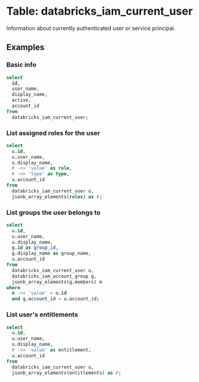 # Table: databricks_iam_current_user

Information about currently authenticated user or service principal.

## Examples

### Basic info

```sql
select
  id,
  user_name,
  display_name,
  active,
  account_id
from
  databricks_iam_current_user;
```

### List assigned roles for the user

```sql
select
  u.id,
  u.user_name,
  u.display_name,
  r ->> 'value' as role,
  r ->> 'type' as type,
  u.account_id
from
  databricks_iam_current_user u,
  jsonb_array_elements(roles) as r;
```

### List groups the user belongs to

```sql
select
  u.id,
  u.user_name,
  u.display_name,
  g.id as group_id,
  g.display_name as group_name,
  u.account_id
from
  databricks_iam_current_user u,
  databricks_iam_account_group g,
  jsonb_array_elements(g.members) m
where
  m ->> 'value' = u.id
  and g.account_id = u.account_id;
```

### List user's entitlements

```sql
select
  u.id,
  u.user_name,
  u.display_name,
  r ->> 'value' as entitlement,
  u.account_id
from
  databricks_iam_current_user u,
  jsonb_array_elements(entitlements) as r;
```